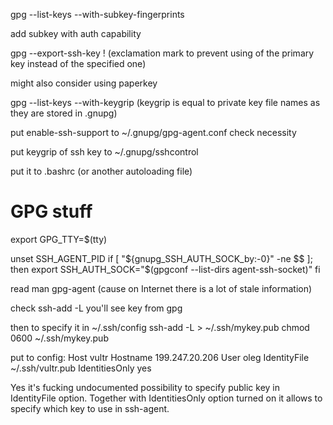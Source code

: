gpg --list-keys --with-subkey-fingerprints


add subkey with auth capability

gpg --export-ssh-key <subkey-id>!
(exclamation mark to prevent using of the primary key instead of the specified one)


might also consider using paperkey

gpg --list-keys --with-keygrip (keygrip is equal to private key file names as they are stored in .gnupg)


put
enable-ssh-support
to ~/.gnupg/gpg-agent.conf
check necessity


put keygrip of ssh key to ~/.gnupg/sshcontrol


put it to .bashrc (or another autoloading file)

# GPG stuff
export GPG_TTY=$(tty)

unset SSH_AGENT_PID
if [ "${gnupg_SSH_AUTH_SOCK_by:-0}" -ne $$ ]; then
  export SSH_AUTH_SOCK="$(gpgconf --list-dirs agent-ssh-socket)"
fi


read man gpg-agent (cause on Internet there is a lot of stale information)

check ssh-add -L
you'll see key from gpg

then to specify it in ~/.ssh/config
ssh-add -L > ~/.ssh/mykey.pub
chmod 0600 ~/.ssh/mykey.pub

put to config:
Host vultr
  Hostname 199.247.20.206
  User oleg
  IdentityFile ~/.ssh/vultr.pub
  IdentitiesOnly yes


Yes it's fucking undocumented possibility to specify public key in IdentityFile option.
Together with IdentitiesOnly option turned on it allows to specify which key to use in ssh-agent.




